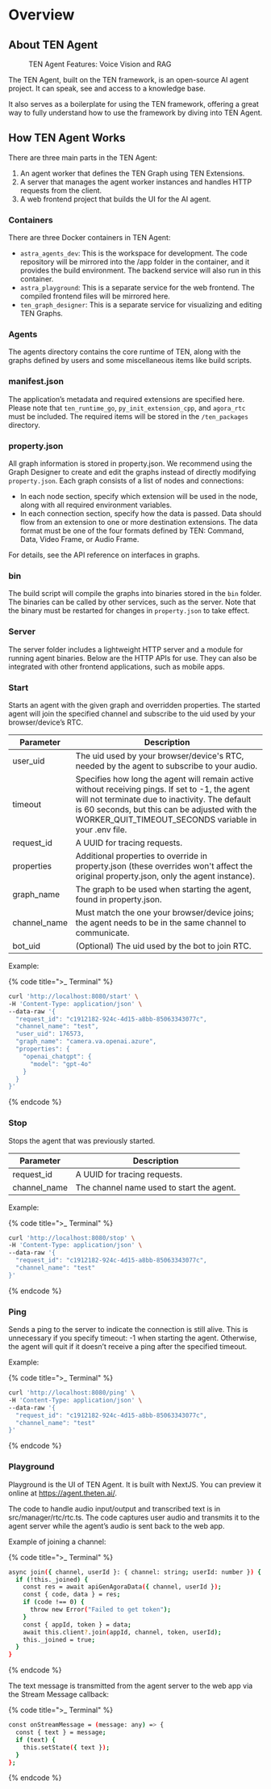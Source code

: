 # Overview

## About TEN Agent

<figure><img src="https://github.com/TEN-framework/docs/blob/main/assets/gif/features.gif?raw=true" alt=""><figcaption>TEN Agent Features: Voice Vision and RAG</figcaption></figure>

The TEN Agent, built on the TEN framework, is an open-source AI agent project. It can speak, see and access to a knowledge base.

It also serves as a boilerplate for using the TEN framework, offering a great way to fully understand how to use the framework by diving into TEN Agent.

## How TEN Agent Works

There are three main parts in the TEN Agent:

1. An agent worker that defines the TEN Graph using TEN Extensions.
2. A server that manages the agent worker instances and handles HTTP requests from the client.
3. A web frontend project that builds the UI for the AI agent.

### Containers

There are three Docker containers in TEN Agent:

- `astra_agents_dev`: This is the workspace for development. The code repository will be mirrored into the /app folder in the container, and it provides the build environment. The backend service will also run in this container.
- `astra_playground`: This is a separate service for the web frontend. The compiled frontend files will be mirrored here.
- `ten_graph_designer`: This is a separate service for visualizing and editing TEN Graphs.

### Agents

The agents directory contains the core runtime of TEN, along with the graphs defined by users and some miscellaneous items like build scripts.

### manifest.json

The application’s metadata and required extensions are specified here. Please note that `ten_runtime_go`, `py_init_extension_cpp`, and `agora_rtc` must be included. The required items will be stored in the `/ten_packages` directory.

### property.json

All graph information is stored in property.json. We recommend using the Graph Designer to create and edit the graphs instead of directly modifying `property.json`. Each graph consists of a list of nodes and connections:

- In each node section, specify which extension will be used in the node, along with all required environment variables.
- In each connection section, specify how the data is passed. Data should flow from an extension to one or more destination extensions. The data format must be one of the four formats defined by TEN: Command, Data, Video Frame, or Audio Frame.

For details, see the API reference on interfaces in graphs.

### bin

The build script will compile the graphs into binaries stored in the `bin` folder. The binaries can be called by other services, such as the server. Note that the binary must be restarted for changes in `property.json` to take effect.

### Server

The server folder includes a lightweight HTTP server and a module for running agent binaries. Below are the HTTP APIs for use. They can also be integrated with other frontend applications, such as mobile apps.

### Start

Starts an agent with the given graph and overridden properties. The started agent will join the specified channel and subscribe to the uid used by your browser/device’s RTC.

| Parameter | Description |
|-----------|-------------|
| user_uid | The uid used by your browser/device's RTC, needed by the agent to subscribe to your audio. |
| timeout | Specifies how long the agent will remain active without receiving pings. If set to -1, the agent will not terminate due to inactivity. The default is 60 seconds, but this can be adjusted with the WORKER_QUIT_TIMEOUT_SECONDS variable in your .env file. |
| request_id | A UUID for tracing requests. |
| properties | Additional properties to override in property.json (these overrides won't affect the original property.json, only the agent instance). |
| graph_name | The graph to be used when starting the agent, found in property.json. |
| channel_name | Must match the one your browser/device joins; the agent needs to be in the same channel to communicate. |
| bot_uid | (Optional) The uid used by the bot to join RTC. |

Example:

{% code title=">_ Terminal" %}
```bash
curl 'http://localhost:8080/start' \
-H 'Content-Type: application/json' \
--data-raw '{
  "request_id": "c1912182-924c-4d15-a8bb-85063343077c",
  "channel_name": "test",
  "user_uid": 176573,
  "graph_name": "camera.va.openai.azure",
  "properties": {
    "openai_chatgpt": {
      "model": "gpt-4o"
    }
  }
}'
```
{% endcode %}

### Stop

Stops the agent that was previously started.

| Parameter | Description |
|-----------|-------------|
| request_id | A UUID for tracing requests. |
| channel_name | The channel name used to start the agent. |

Example:

{% code title=">_ Terminal" %}
```bash
curl 'http://localhost:8080/stop' \
-H 'Content-Type: application/json' \
--data-raw '{
  "request_id": "c1912182-924c-4d15-a8bb-85063343077c",
  "channel_name": "test"
}'
```
{% endcode %}

### Ping

Sends a ping to the server to indicate the connection is still alive. This is unnecessary if you specify timeout: -1 when starting the agent. Otherwise, the agent will quit if it doesn’t receive a ping after the specified timeout.

Example:

{% code title=">_ Terminal" %}
```bash
curl 'http://localhost:8080/ping' \
-H 'Content-Type: application/json' \
--data-raw '{
  "request_id": "c1912182-924c-4d15-a8bb-85063343077c",
  "channel_name": "test"
}'
```
{% endcode %}

### Playground

Playground is the UI of TEN Agent. It is built with NextJS. You can preview it online at <https://agent.theten.ai/>.

The code to handle audio input/output and transcribed text is in src/manager/rtc/rtc.ts. The code captures user audio and transmits it to the agent server while the agent’s audio is sent back to the web app.

Example of joining a channel:

{% code title=">_ Terminal" %}
```bash
async join({ channel, userId }: { channel: string; userId: number }) {
  if (!this._joined) {
    const res = await apiGenAgoraData({ channel, userId });
    const { code, data } = res;
    if (code !== 0) {
      throw new Error("Failed to get token");
    }
    const { appId, token } = data;
    await this.client?.join(appId, channel, token, userId);
    this._joined = true;
  }
}
```
{% endcode %}

The text message is transmitted from the agent server to the web app via the Stream Message callback:

{% code title=">_ Terminal" %}
```bash
const onStreamMessage = (message: any) => {
  const { text } = message;
  if (text) {
    this.setState({ text });
  }
};
```
{% endcode %}
